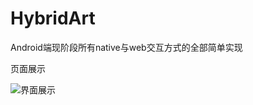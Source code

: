 # HybridArt
Android端现阶段所有native与web交互方式的全部简单实现

页面展示

![界面展示](http://i1.ciimg.com/602802/5f63a259b6c42307t.jpg)
